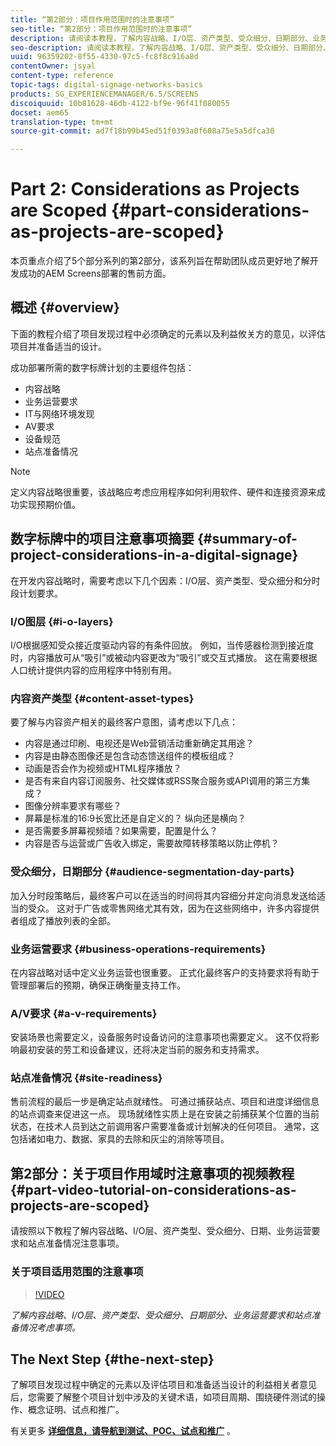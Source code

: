 ```yaml
---
title: “第2部分：项目作用范围时的注意事项”
seo-title: “第2部分：项目作用范围时的注意事项”
description: 请阅读本教程，了解内容战略、I/O层、资产类型、受众细分、日期部分、业务运营要求和站点准备情况注意事项。
seo-description: 请阅读本教程，了解内容战略、I/O层、资产类型、受众细分、日期部分、业务运营要求和站点准备情况注意事项。
uuid: 96359202-8f55-4330-97c5-fc8f8c916a8d
contentOwner: jsyal
content-type: reference
topic-tags: digital-signage-networks-basics
products: SG_EXPERIENCEMANAGER/6.5/SCREENS
discoiquuid: 10b81628-46db-4122-bf9e-96f41f080055
docset: aem65
translation-type: tm+mt
source-git-commit: ad7f18b99b45ed51f0393a0f608a75e5a5dfca30

---
```



# Part 2: Considerations as Projects are Scoped {#part-considerations-as-projects-are-scoped}

本页重点介绍了5个部分系列的第2部分，该系列旨在帮助团队成员更好地了解开发成功的AEM Screens部署的售前方面。

## 概述 {#overview}

下面的教程介绍了项目发现过程中必须确定的元素以及利益攸关方的意见，以评估项目并准备适当的设计。

成功部署所需的数字标牌计划的主要组件包括：

* 内容战略
* 业务运营要求
* IT与网络环境发现
* AV要求
* 设备规范
* 站点准备情况

>[!NOTE]
>
>定义内容战略很重要，该战略应考虑应用程序如何利用软件、硬件和连接资源来成功实现预期价值。

## 数字标牌中的项目注意事项摘要 {#summary-of-project-considerations-in-a-digital-signage}

在开发内容战略时，需要考虑以下几个因素：I/O层、资产类型、受众细分和分时段计划要求。

### I/O图层 {#i-o-layers}

I/O根据感知受众接近度驱动内容的有条件回放。 例如，当传感器检测到接近度时，内容播放可从“吸引”或被动内容更改为“吸引”或交互式播放。 这在需要根据人口统计提供内容的应用程序中特别有用。

### 内容资产类型 {#content-asset-types}

要了解与内容资产相关的最终客户意图，请考虑以下几点：

* 内容是通过印刷、电视还是Web营销活动重新确定其用途？
* 内容是由静态图像还是包含动态馈送组件的模板组成？
* 动画是否会作为视频或HTML程序播放？
* 是否有来自内容订阅服务、社交媒体或RSS聚合服务或API调用的第三方集成？
* 图像分辨率要求有哪些？
* 屏幕是标准的16:9长宽比还是自定义的？ 纵向还是横向？
* 是否需要多屏幕视频墙？如果需要，配置是什么？
* 内容是否与运营或广告收入绑定，需要故障转移策略以防止停机？

### 受众细分，日期部分 {#audience-segmentation-day-parts}

加入分时段策略后，最终客户可以在适当的时间将其内容细分并定向消息发送给适当的受众。 这对于广告或零售网络尤其有效，因为在这些网络中，许多内容提供者组成了播放列表的全部。

### 业务运营要求 {#business-operations-requirements}

在内容战略对话中定义业务运营也很重要。 正式化最终客户的支持要求将有助于管理部署后的预期，确保正确衡量支持工作。

### A/V要求 {#a-v-requirements}

安装场景也需要定义，设备服务时设备访问的注意事项也需要定义。 这不仅将影响最初安装的劳工和设备建议，还将决定当前的服务和支持需求。

### 站点准备情况 {#site-readiness}

售前流程的最后一步是确定站点就绪性。 可通过捕获站点、项目和进度详细信息的站点调查来促进这一点。 现场就绪性实质上是在安装之前捕获某个位置的当前状态，在技术人员到达之前调用客户需要准备或计划解决的任何项目。 通常，这包括诸如电力、数据、家具的去除和灰尘的消除等项目。

## 第2部分：关于项目作用域时注意事项的视频教程 {#part-video-tutorial-on-considerations-as-projects-are-scoped}

请按照以下教程了解内容战略、I/O层、资产类型、受众细分、日期、业务运营要求和站点准备情况注意事项。

### 关于项目适用范围的注意事项

>[!VIDEO](https://video.tv.adobe.com/v/28380?captions=chi_hans)

*了解内容战略、I/O层、资产类型、受众细分、日期部分、业务运营要求和站点准备情况考虑事项。*

## The Next Step {#the-next-step}

了解项目发现过程中确定的元素以及评估项目和准备适当设计的利益相关者意见后，您需要了解整个项目计划中涉及的关键术语，如项目周期、围绕硬件测试的操作、概念证明、试点和推广。

有关更多 **[详细信息，请导航到测试、POC、试点和推广](testing-pocs-pilots-rollouts.md)** 。
